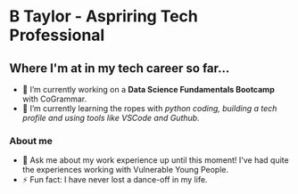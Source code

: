 # B Taylor - Aspriring Tech Professional

## Where I'm at in my tech career so far...
- 🔭 I’m currently working on a **Data Science Fundamentals Bootcamp** with CoGrammar.
- 🌱 I’m currently learning the ropes with _python coding, building a tech profile and using tools like VSCode and Guthub._

### About me
- 💬 Ask me about my work experience up until this moment! I've had quite the experiences working with Vulnerable Young People. 
- ⚡ Fun fact: I have never lost a dance-off in my life. 

